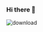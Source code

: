 ### Hi there 👋
![download](https://user-images.githubusercontent.com/107000693/172678517-e6540c36-3ce1-418b-b14f-8b6390e0e35f.jpg)

<!--
**DevinHatch123/DevinHatch123** is a ✨ _special_ ✨ repository because its `README.md` (this file) appears on your GitHub profile.

Here are some ideas to get you started:

- 🔭 I’m currently working on having a good attitude
- 🌱 I’m currently learning how to be awesome
- 👯 I’m looking to collaborate on projects
- 🤔 I’m looking for help with 
- 💬 Ask me about my talent with magic tiles 3
- 📫 How to reach me: 801-598-6650
- 😄 Pronouns: he, him
- ⚡ Fun fact: im canadian
-->
